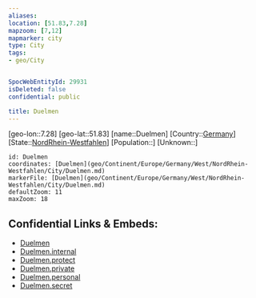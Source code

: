 ```yaml
---
aliases: 
location: [51.83,7.28]
mapzoom: [7,12] 
mapmarker: city 
type: City
tags:
- geo/City


SpocWebEntityId: 29931
isDeleted: false
confidential: public

title: Duelmen
---
```

[geo-lon::7.28]
[geo-lat::51.83]
[name::Duelmen]
[Country::[Germany](geo/Continent/Europe/Germany.md)]
[State::[NordRhein-Westfahlen](NordRhein-Westfahlen)]
[Population::]
[Unknown::]


```leaflet
id: Duelmen
coordinates: [Duelmen](geo/Continent/Europe/Germany/West/NordRhein-Westfahlen/City/Duelmen.md)
markerFile: [Duelmen](geo/Continent/Europe/Germany/West/NordRhein-Westfahlen/City/Duelmen.md)
defaultZoom: 11 
maxZoom: 18
```


## Confidential Links & Embeds: 
- [Duelmen](../../../../../../../../_public/geo/Continent/Europe/Germany/West/NordRhein-Westfahlen/City/Duelmen.md) 
- [Duelmen.internal](../../../../../../../../_internal/geo/Continent/Europe/Germany/West/NordRhein-Westfahlen/City/Duelmen.internal.md) 
- [Duelmen.protect](../../../../../../../../_protect/geo/Continent/Europe/Germany/West/NordRhein-Westfahlen/City/Duelmen.protect.md) 
- [Duelmen.private](../../../../../../../../_private/geo/Continent/Europe/Germany/West/NordRhein-Westfahlen/City/Duelmen.private.md) 
- [Duelmen.personal](../../../../../../../../_personal/geo/Continent/Europe/Germany/West/NordRhein-Westfahlen/City/Duelmen.personal.md) 
- [Duelmen.secret](../../../../../../../../_secret/geo/Continent/Europe/Germany/West/NordRhein-Westfahlen/City/Duelmen.secret.md) 
